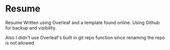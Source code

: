 # Resume

Resume Written using Overleaf and a template found online.
Using Github for backup and visibility.


Also I didn't use Overleaf's built in git repo function since renaming the repo is not allowed
